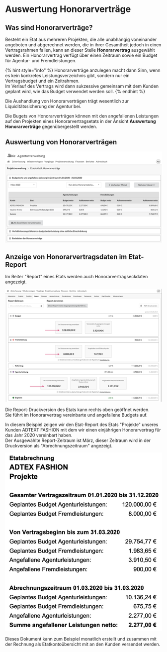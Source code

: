 # Auswertung Honorarverträge

## Was sind Honorarverträge?

Besteht ein Etat aus mehreren Projekten, die alle unabhängig voneinander angeboten und abgerechnet werden, die in ihrer Gesamtheit jedoch in einen Vertragsrahmen fallen, kann an dieser Stelle **Honorarvertrag** ausgewählt werden. Ein Honorarvertrag verfügt über einen Zeitraum sowie ein Budget für Agentur- und Fremdleistungen.

{% hint style="info" %}
Honorarverträge anzulegen macht dann Sinn, wenn es kein konkretes Leistungsverzeichnis gibt, sondern nur ein Vertragsbudget und ein Zeitrahmen.   
Im Verlauf des Vertrags wird dann sukzessive gemeinsam mit dem Kunden geplant wird, wie das Budget verwendet werden soll.
{% endhint %}

Die Aushandlung von Honorarverträgen trägt wesentlich zur Liquiditätssicherung der Agentur bei.

Die Bugets von Honorarverträgen können mit den angefallenen Leistungen auf den Projekten eines Honorarvertragsetats in der Ansicht **Auswertung Honorarverträge** gegenübergestellt werden.

## Auswertung von Honorarverträgen

![](../.gitbook/assets/bildschirmfoto-2020-03-08-um-11.45.59.png)

## Anzeige von Honorarvertragsdaten im Etat-Report

Im Reiter "Report" eines Etats werden auch Honorarvertragseckdaten angezeigt. 

![](../.gitbook/assets/bildschirmfoto-2020-03-08-um-12.01.47.png)

  
Die Report-Druckversion des Etats kann rechts oben geöffnet werden.  
Sie führt im Honorarvertrag vereinbarte und angefallene Budgets auf.

In diesem Beispiel zeigen wir den Etat-Report des Etats "Projekte" unseres Kunden ADTEXT FASHION mit dem wir einen einjährigen Honorarvertrag für das Jahr 2020 vereinbart haben.  
Der Ausgewählte Report-Zeitraum ist März, dieser Zeitraum wird in der Druckversion als "Abrechnungszeitraum" angezeigt. 

![](../.gitbook/assets/bildschirmfoto-2020-03-08-um-11.36.05.png)

Dieses Dokument kann zum Beispiel monatlich erstellt und zusammen mit der Rechnung als Etatkontoübersicht mit an den Kunden versendet werden.


